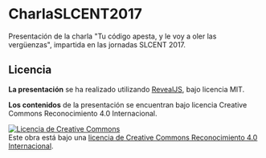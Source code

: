 # CharlaSLCENT2017
Presentación de la charla "Tu código apesta, y le voy a oler las vergüenzas", impartida en las jornadas SLCENT 2017.

## Licencia

**La presentación** se ha realizado utilizando [RevealJS](https://github.com/hakimel/reveal.js/blob/master/LICENSE), bajo licencia MIT.

**Los contenidos** de la presentación se encuentran bajo licencia Creative Commons Reconocimiento 4.0 Internacional.

[![Licencia de Creative Commons](https://i.creativecommons.org/l/by/4.0/88x31.png)](http://creativecommons.org/licenses/by/4.0/)  
Este obra está bajo una [licencia de Creative Commons Reconocimiento 4.0 Internacional](http://creativecommons.org/licenses/by/4.0/).
